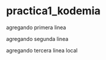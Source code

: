 # practica1_kodemia

agregando primera linea

agregando segunda linea

agregando tercera linea local
